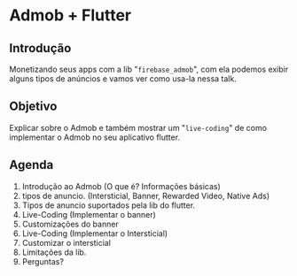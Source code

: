 # Admob + Flutter

## Introdução

Monetizando seus apps com a lib "`firebase_admob`", com ela podemos exibir alguns tipos de anúncios e vamos ver como usa-la nessa talk.

## Objetivo

Explicar sobre o Admob e também mostrar um "`live-coding`" de como implementar o Admob no seu aplicativo flutter.

## Agenda

1. Introdução ao Admob (O que é? Informações básicas)
2. tipos de anuncio. (Intersticial, Banner, Rewarded Video, Native Ads)
3. Tipos de anuncio suportados pela lib do flutter.
4. Live-Coding (Implementar o banner)
5. Customizações do banner
6. Live-Coding (Implementar o Intersticial)
7. Customizar o intersticial
8. Limitações da lib.
9. Perguntas?
